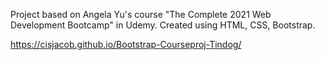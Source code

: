 Project based on Angela Yu's course "The Complete 2021 Web Development Bootcamp" in Udemy.
Created using HTML, CSS, Bootstrap.

https://cisjacob.github.io/Bootstrap-Courseproj-Tindog/
